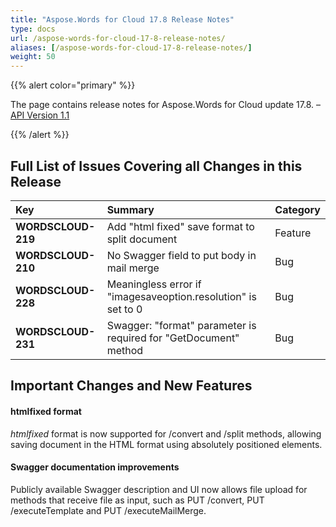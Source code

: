 ```yaml
---
title: "Aspose.Words for Cloud 17.8 Release Notes"
type: docs
url: /aspose-words-for-cloud-17-8-release-notes/
aliases: [/aspose-words-for-cloud-17-8-release-notes/]
weight: 50
---
```


{{% alert color="primary" %}} 

The page contains release notes for Aspose.Words for Cloud update 17.8. – [API Version 1.1](http://api.aspose.cloud/swagger/ui/index)

{{% /alert %}} 
## Full List of Issues Covering all Changes in this Release

|**Key**|**Summary**|**Category**|
| :- | :- | :- |
|**WORDSCLOUD-219**|Add "html fixed" save format to split document|Feature|
|**WORDSCLOUD-210**|No Swagger field to put body in mail merge|Bug|
|**WORDSCLOUD-228**|Meaningless error if "imagesaveoption.resolution" is set to 0|Bug|
|**WORDSCLOUD-231**|Swagger: "format" parameter is required for "GetDocument" method|Bug|
## Important Changes and New Features
#### htmlfixed format
*htmlfixed* format is now supported for /convert and /split methods, allowing saving document in the HTML format using absolutely positioned elements.
#### Swagger documentation improvements
Publicly available Swagger description and UI now allows file upload for methods that receive file as input, such as PUT /convert, PUT /executeTemplate and PUT /executeMailMerge.
